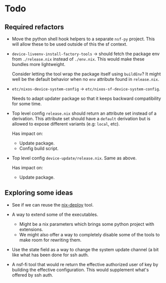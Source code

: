 Todo
====

Required refactors
------------------

 -  Move the python shell hook helpers to a separate `nsf-py`
    project. This will allow these to be used outside of
    this the sf context.

 -  `device-liveenv-install-factory-tools` -> should fetch the
    package env from `./release.nix` instead of `./env.nix`. This
    would make these bundles more lightweight.

    Consider letting the tool wrap the package itself using `buildEnv`?
    It might well be the default behavior when no `env` attribute found
    in `release.nix`.

 -  `etc/nixos-device-system-config` -> `etc/nixos-sf-device-system-config`.

    Needs to adapt updater package so that it keeps backward compatibility
    for some time.

 -  Top level config `release.nix` should return an attribute set instead of a
    derivation. This attribute set should have a `default` derivation but is
    allowed to expose different variants (e.g: `local`, etc).

    Has impact on:

     -  Update package.
     -  Config build script.

 -  Top level config `device-update/release.nix`. Same as above.

    Has impact on:

     -  Update package.


Exploring some ideas
--------------------

 -  See if we can reuse the [nix-deploy] tool.

 -  A way to extend some of the executables.

     -  Might be a nix parameters which brings some python project with extensions.
     -  We might also offer a way to completely disable some of the tools to
        make room for rewriting them.

 -  Use the state field as a way to change the system update channel (a bit
    like what has been done for ssh auth.

 -  A nsf-fi tool that would re return the effective authorized user of key by
    building the effective configuration. This would supplement what's offered
    by ssh auth.

[nix-deploy]: https://awakesecurity.com/blog/deploy-software-easily-securely-using-nix-deploy/
